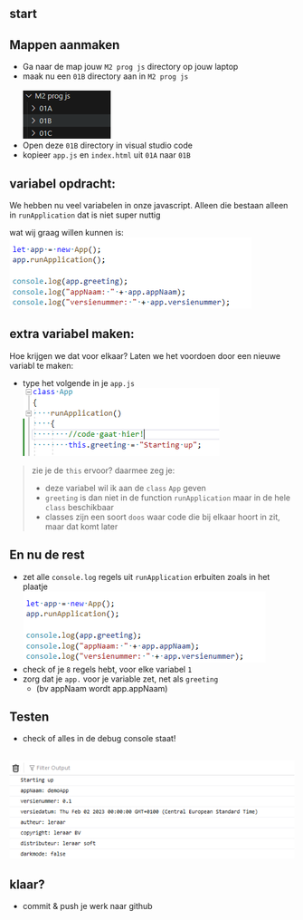 
## start

## Mappen aanmaken

- Ga naar de map jouw `M2 prog js` directory op jouw laptop
- maak nu een `01B` directory aan in `M2 prog js`  
<br>![](img/mappen.PNG)
- Open deze `01B` directory in visual studio code
- kopieer `app.js` en `index.html` uit `01A` naar `01B`

## variabel opdracht:

We hebben nu veel variabelen in onze javascript.
Alleen die bestaan alleen in `runApplication` dat is niet super nuttig

wat wij graag willen kunnen is:
<br>![](img/outside.PNG)


## extra variabel maken:

Hoe krijgen we dat voor elkaar?
Laten we het voordoen door een nieuwe variabl te maken:
- type het volgende in je `app.js`
<br>![](img/classvar.PNG)

> zie je de `this` ervoor?
> daarmee zeg je:
>  - deze variabel wil ik aan de `class` `App` geven
>  - `greeting` is dan niet in de function `runApplication` maar in de hele `class` beschikbaar
>  - classes zijn een soort `doos` waar code die bij elkaar hoort in zit, maar dat komt later

## En nu de rest

- zet alle `console.log` regels uit `runApplication` erbuiten zoals in het plaatje
<br>![](img/outside.PNG)
- check of je `8` regels hebt, voor elke variabel `1`
- zorg dat je `app.` voor je variable zet, net als `greeting`
  - (bv appNaam wordt app.appNaam) 

## Testen

- check of alles in de debug console staat!

<br>![](img/resultB.PNG)


## klaar?

- commit & push je werk naar github
